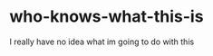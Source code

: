 who-knows-what-this-is
======================

I really have no idea what im going to do with this 
